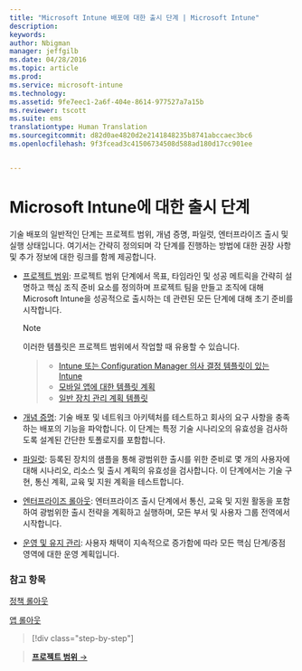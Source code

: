 ```yaml
---
title: "Microsoft Intune 배포에 대한 출시 단계 | Microsoft Intune"
description: 
keywords: 
author: Nbigman
manager: jeffgilb
ms.date: 04/28/2016
ms.topic: article
ms.prod: 
ms.service: microsoft-intune
ms.technology: 
ms.assetid: 9fe7eec1-2a6f-404e-8614-977527a7a15b
ms.reviewer: tscott
ms.suite: ems
translationtype: Human Translation
ms.sourcegitcommit: d82d0ae4820d2e2141848235b8741abccaec3bc6
ms.openlocfilehash: 9f3fcead3c41506734508d588ad180d17cc901ee


---
```



# Microsoft Intune에 대한 출시 단계
기술 배포의 일반적인 단계는 프로젝트 범위, 개념 증명, 파일럿, 엔터프라이즈 출시 및 실행 상태입니다. 여기서는 간략히 정의되며 각 단계를 진행하는 방법에 대한 권장 사항 및 추가 정보에 대한 링크를 함께 제공합니다.

-   [프로젝트 범위](project-scope.md): 프로젝트 범위 단계에서 목표, 타임라인 및 성공 메트릭을 간략히 설명하고 핵심 조직 준비 요소를 정의하며 프로젝트 팀을 만들고 조직에 대해 Microsoft Intune을 성공적으로 출시하는 데 관련된 모든 단계에 대해 초기 준비를 시작합니다.
     > [!NOTE]           
       이러한 템플릿은 프로젝트 범위에서 작업할 때 유용할 수 있습니다.
        
    >- [Intune 또는 Configuration Manager 의사 결정 템플릿이 있는 Intune](https://gallery.technet.microsoft.com/Intune-or-Intune-with-900e8a78)
    >- [모바일 앱에 대한 템플릿 계획](https://gallery.technet.microsoft.com/Mobile-app-planning-18689d59)
    >- [일반 장치 관리 계획 템플릿](https://gallery.technet.microsoft.com/General-device-management-334c3792)
    

-   [개념 증명](proof-of-concept.md): 기술 배포 및 네트워크 아키텍처를 테스트하고 회사의 요구 사항을 충족하는 배포의 기능을 파악합니다. 이 단계는 특정 기술 시나리오의 유효성을 검사하도록 설계된 간단한 토폴로지를 포함합니다.  

-   [파일럿](pilot.md): 등록된 장치의 샘플을 통해 광범위한 출시를 위한 준비로 몇 개의 사용자에 대해 시나리오, 리소스 및 출시 계획의 유효성을 검사합니다.  이 단계에서는 기술 구현, 통신 계획, 교육 및 지원 계획을 테스트합니다.
-   [엔터프라이즈 롤아웃](enterprise-rollout.md): 엔터프라이즈 출시 단계에서 통신, 교육 및 지원 활동을 포함하여 광범위한 출시 전략을 계획하고 실행하며, 모든 부서 및 사용자 그룹 전역에서 시작합니다.

-   [운영 및 유지 관리](operations-and-maintenance.md): 사용자 채택이 지속적으로 증가함에 따라 모든 핵심 단계/중점 영역에 대한 운영 계획입니다.

### 참고 항목

[정책 롤아웃](policy-rollout.md)

[앱 롤아웃](application-rollout.md)


<!--
These should be linked to topics in the plan & design section once it is back in the TOC
## Rolling out policies and apps
These topics will help you plan for the rollout of new policies and apps:
-   **[Roll out policies](policy-rollout.md)**

-   **[Roll out apps](application-rollout.md)**
-->


>[!div class="step-by-step"]

>[**프로젝트 범위** &rarr;](project-scope.md)  



<!--HONumber=Jun16_HO4-->


